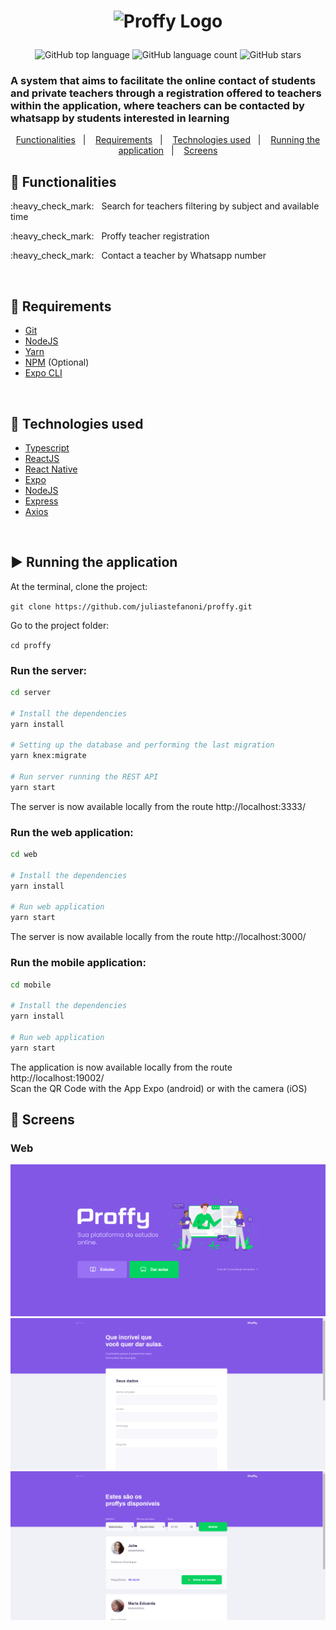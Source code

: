 <h1 align="center"> 

![Proffy Logo](https://raw.githubusercontent.com/HigorSnt/proffy/master/.github/logo.svg)

</h1>

<p align="center">
  <img alt="GitHub top language" src="https://img.shields.io/github/languages/top/juliastefanoni/proffy?style=flat-square&color=8257e5">
  <img alt="GitHub language count" src="https://img.shields.io/github/languages/count/juliastefanoni/proffy?style=flat-square&color=8257e5">
  <img alt="GitHub stars" src="https://img.shields.io/github/stars/juliastefanoni/proffy?style=flat-square&color=8257e5"> 
</p>

### A system that aims to facilitate the online contact of students and private teachers through a registration offered to teachers within the application, where teachers can be contacted by whatsapp by students interested in learning

<p align="center">
  <a href="#bookmark-functionalities">Functionalities</a>&nbsp;&nbsp;&nbsp;|&nbsp;&nbsp;&nbsp;
  <a href="#construction-requirements">Requirements</a>&nbsp;&nbsp;&nbsp;|&nbsp;&nbsp;&nbsp;
  <a href="#rocket-technologies-used">Technologies used</a>&nbsp;&nbsp;&nbsp;|&nbsp;&nbsp;&nbsp;
  <a href="#arrow_forward-running-the-application">Running the application</a>&nbsp;&nbsp;&nbsp;|&nbsp;&nbsp;&nbsp;
  <a href="#iphone-screens">Screens</a>
</p>

## :bookmark: Functionalities 
<p> :heavy_check_mark: &nbsp Search for teachers filtering by subject and available time </p>
<p> :heavy_check_mark: &nbsp Proffy teacher registration </p>
<p> :heavy_check_mark: &nbsp Contact a teacher by Whatsapp number </p>

<br>

## :construction: Requirements 
 
- [Git](https://git-scm.com/)
- [NodeJS](https://nodejs.org/en/)
- [Yarn](https://yarnpkg.com/)
- [NPM](https://www.npmjs.com/) (Optional)
- [Expo CLI](https://expo.io/)

<br>

## :rocket: Technologies used

-  [Typescript](https://www.typescriptlang.org/)
-  [ReactJS](https://reactjs.org/)
-  [React Native](http://facebook.github.io/react-native/)
-  [Expo](https://expo.io/)
-  [NodeJS](https://nodejs.org/en/)
-  [Express](https://expressjs.com/)
-  [Axios](https://github.com/axios/axios)

<br> 

## :arrow_forward: Running the application 

At the terminal, clone the project:

``git clone https://github.com/juliastefanoni/proffy.git``

Go to the project folder:

``cd proffy``

### Run the server:

```sh
cd server

# Install the dependencies
yarn install

# Setting up the database and performing the last migration
yarn knex:migrate

# Run server running the REST API
yarn start
```

The server is now available locally from the route http://localhost:3333/

### Run the web application:

```sh
cd web

# Install the dependencies
yarn install

# Run web application
yarn start
```

The server is now available locally from the route http://localhost:3000/

### Run the mobile application:

```sh
cd mobile

# Install the dependencies
yarn install

# Run web application
yarn start
```
 
The application is now available locally from the route http://localhost:19002/ <br>
Scan the QR Code with the App Expo (android) or with the camera (iOS)

## :iphone: Screens

### Web
![Proffy](https://raw.githubusercontent.com/juliastefanoni/proffy/master/github/home.png)
![Proffy](https://raw.githubusercontent.com/juliastefanoni/proffy/master/github/dar-aulas.png)
![Proffy](https://raw.githubusercontent.com/juliastefanoni/proffy/master/github/proffys.png)

